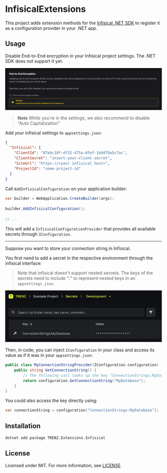 # InfisicalExtensions

This project adds extension methods for the [Infisical .NET SDK](https://infisical.com/docs/sdks/languages/csharp) to
register it as a configuration provider in your .NET app.

## Usage

Disable End-to-End encryption in your Infisical project settings. The .NET SDK does not support it yet:

![Screenshot of disabled End-to-End Encryption checkbox](docs/disable-e2ee.png)

> **Note**
> While you're in the settings, we also recommend to disable "Auto Capitalization"

Add your infisical settings to `appsettings.json`:

```json
{
  "Infisical": {
    "ClientId": "07ebc18f-df32-475a-8fef-1bdd79a5c7ac",
    "ClientSecret": "insert-your-client-secret",
    "SiteUrl": "https://<your infisical host>",
    "ProjectId": "some-project-id"
  }
}
```

Call `AddInfisicalConfiguration` on your application builder:

```csharp
var builder = WebApplication.CreateBuilder(args);

builder.AddInfisicalConfiguration();

// ...
```

This will add a `InfisicalConfigurationProvider` that provides all available secrets through `IConfiguration`.

---

Suppose you want to store your connection string in Infisical.

You first need to add a secret in the respective environment through the infisical interface:

> Note that infisical doesn't support nested secrets. The keys of the secrets need to include ":" to represent nested
> keys in an `appsettings.json`.

![Screenshot of Infisical with a secret called "ConnectionStrings:MyDatabase"](https://raw.githubusercontent.com/trenz-gmbh/infisical-extensions/main/docs/example-screenshot.png)

Then, in code, you can inject `IConfiguration` in your class and access its value as if it was in your
`appsettings.json`:

```csharp
public class MyConnectionStringProvider(IConfiguration configuration) {
    public string GetConnectionString() {
        // The following call looks up the key "ConnectionStrings:MyDatabase" in IConfiguration
        return configuration.GetConnectionString("MyDatabase");
    }
}
```

You could also access the key directly using:

```csharp
var connectionString = configuration["ConnectionStrings:MyDatabase"];
```

## Installation

```bash
dotnet add package TRENZ.Extensions.Infisical
```

## License

Licensed under MIT. For more information, see [LICENSE](LICENSE)
